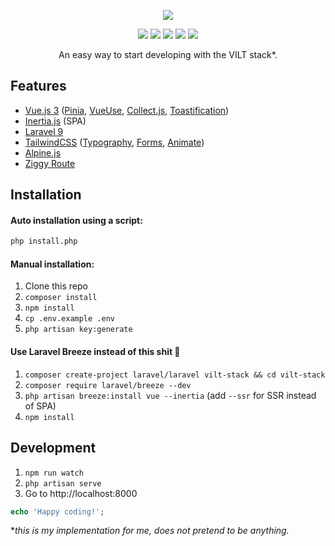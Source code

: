 <p align="center">
    <img src="https://user-images.githubusercontent.com/19103498/168256464-76356d9a-a679-45c6-9993-e5be7be5c1ee.png">
</p>

<p align="center">
    <img src="https://img.shields.io/badge/Vue.js-v3.x-32a87d?style=flat&logo=vue.js">
    <img src="https://img.shields.io/badge/Inertia.js-v0.6-c852ff?style=flat&logo=inertia.js">
    <img src="https://img.shields.io/badge/Laravel-v9.x-FF2D20?style=flat&logo=laravel&logoColor=fff">
    <img src="https://img.shields.io/badge/TailwindCSS-v3.x-458099?style=flat&logo=tailwindcss">
    <img src="https://img.shields.io/badge/Alpine.js-v3.x-4bbdbf?style=flat&logo=alpine.js">
</p>

<p align="center">
    An easy way to start developing with the VILT stack*.
</p>

## Features
- [Vue.js 3](https://vuejs.org/) ([Pinia](https://pinia.vuejs.org/), [VueUse](https://vueuse.org/), [Collect.js](https://collect.js.org/), [Toastification](https://vue-toastification.maronato.dev/))
- [Inertia.js](https://inertiajs.com/) (SPA)
- [Laravel 9](https://laravel.com/)
- [TailwindCSS](https://tailwindcss.com/) ([Typography](https://github.com/tailwindlabs/tailwindcss-typography), [Forms](https://github.com/tailwindlabs/tailwindcss-forms), [Animate](https://github.com/jamiebuilds/tailwindcss-animate))
- [Alpine.js](https://alpinejs.dev/)
- [Ziggy Route](https://github.com/tighten/ziggy)

## Installation

#### Auto installation using a script:

```bash
php install.php
```

#### Manual installation:

1. Clone this repo
2. `composer install`
3. `npm install`
4. `cp .env.example .env`
5. `php artisan key:generate`

#### Use Laravel Breeze instead of this shit 🤟

1. `composer create-project laravel/laravel vilt-stack && cd vilt-stack`
2. `composer require laravel/breeze --dev`
3. `php artisan breeze:install vue --inertia` (add `--ssr` for SSR instead of SPA)
4. `npm install`

## Development

1. `npm run watch`
2. `php artisan serve`
3. Go to http://localhost:8000

```php
echo 'Happy coding!';
```

**this is my implementation for me, does not pretend to be anything.*
